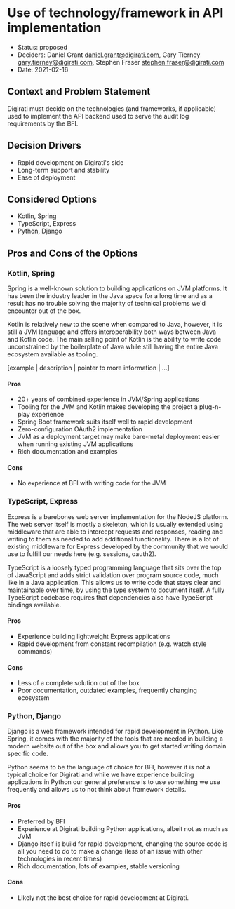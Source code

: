 # Use of technology/framework in API implementation

* Status: proposed
* Deciders: Daniel Grant <daniel.grant@digirati.com>, Gary Tierney <gary.tierney@digirati.com>, Stephen Fraser <stephen.fraser@digirati.com>
* Date: 2021-02-16

## Context and Problem Statement

Digirati must decide on the technologies (and frameworks, if applicable) used to implement the API backend used to serve the audit log requirements by the BFI.

## Decision Drivers <!-- optional -->

* Rapid development on Digirati's side
* Long-term support and stability
* Ease of deployment

## Considered Options

* Kotlin, Spring
* TypeScript, Express
* Python, Django

<!-- ## Decision Outcome -->

<!-- Chosen option: "[option 1]", because [justification. e.g., only option, which meets k.o. criterion decision driver | which resolves force force | … | comes out best (see below)]. -->

<!-- ### Positive Consequences optional -->

<!-- * [e.g., improvement of quality attribute satisfaction, follow-up decisions required, …] -->
<!-- * … -->

<!-- ### Negative Consequences optional -->

<!-- * [e.g., compromising quality attribute, follow-up decisions required, …] -->
<!-- * … -->

## Pros and Cons of the Options

### Kotlin, Spring

Spring is a well-known solution to building applications on JVM platforms.
It has been the industry leader in the Java space for a long time and as a result has no trouble solving the majority of technical problems we'd encounter out of the box.

Kotlin is relatively new to the scene when compared to Java, however, it is still a JVM language and offers interoperability both ways between Java and Kotlin code.
The main selling point of Kotlin is the ability to write code unconstrained by the boilerplate of Java while still having the entire Java ecosystem available as tooling.

[example | description | pointer to more information | …] <!-- optional -->

#### Pros

* 20+ years of combined experience in JVM/Spring applications
* Tooling for the JVM and Kotlin makes developing the project a plug-n-play experience
* Spring Boot framework suits itself well to rapid development
* Zero-configuration OAuth2 implementation
* JVM as a deployment target may make bare-metal deployment easier when running existing JVM applications
* Rich documentation and examples

#### Cons

* No experience at BFI with writing code for the JVM

### TypeScript, Express

Express is a barebones web server implementation for the NodeJS platform.
The web server itself is mostly a skeleton, which is usually extended using middleware that are able to intercept requests and responses, reading and writing to them as needed to add additional functionality.
There is a lot of existing middleware for Express developed by the community that we would use to fulfill our needs here (e.g. sessions, oauth2).

TypeScript is a loosely typed programming language that sits over the top of JavaScript and adds strict validation over program source code, much like in a Java application.
This allows us to write code that stays clear and maintainable over time, by using the type system to document itself.
A fully TypeScript codebase requires that dependencies also have TypeScript bindings available.

#### Pros

* Experience building lightweight Express applications
* Rapid development from constant recompilation (e.g. watch style commands)

#### Cons

* Less of a complete solution out of the box
* Poor documentation, outdated examples, frequently changing ecosystem

### Python, Django

Django is a web framework intended for rapid development in Python.
Like Spring, it comes with the majority of the tools that are needed in building a modern website out of the box and allows you to get started writing domain specific code.

Python seems to be the language of choice for BFI, however it is not a typical choice for Digirati and while we have experience building applications in Python our general preference is to use something we use frequently and allows us to not think about framework details.


#### Pros

* Preferred by BFI
* Experience at Digirati building Python applications, albeit not as much as JVM
* Django itself is build  for rapid development, changing the source code is all you need to do to make a change (less of an issue with other technologies in recent times)
* Rich documentation, lots of examples, stable versioning

#### Cons

* Likely not the best choice for rapid development at Digirati.

